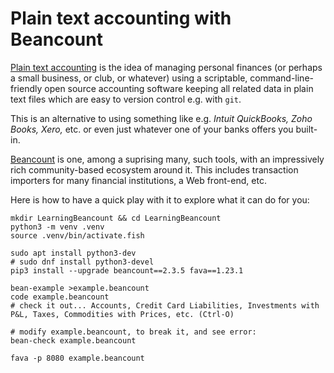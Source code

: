 # Plain text accounting with Beancount

[Plain text accounting](https://plaintextaccounting.org) is the idea of managing
personal finances (or perhaps a small business, or club, or whatever) using
a scriptable, command-line-friendly open source accounting software keeping
all related data in plain text files which are easy to version control e.g. with `git`.

This is an alternative to using something like e.g.
_Intuit QuickBooks, Zoho Books, Xero,_ etc.
or even just whatever one of your banks offers you built-in.

[Beancount](https://beancount.github.io) is one, among a suprising many, such tools,
with an impressively rich community-based ecosystem around it. This includes
transaction importers for many financial institutions, a Web front-end, etc.

Here is how to have a quick play with it to explore what it can do for you:

    mkdir LearningBeancount && cd LearningBeancount
    python3 -m venv .venv
    source .venv/bin/activate.fish

    sudo apt install python3-dev
    # sudo dnf install python3-devel
    pip3 install --upgrade beancount==2.3.5 fava==1.23.1

    bean-example >example.beancount
    code example.beancount
    # check it out... Accounts, Credit Card Liabilities, Investments with P&L, Taxes, Commodities with Prices, etc. (Ctrl-O)

    # modify example.beancount, to break it, and see error:
    bean-check example.beancount

    fava -p 8080 example.beancount

